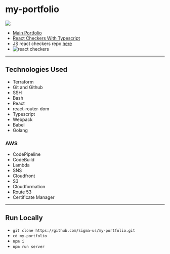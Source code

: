 # my-portfolio

![](https://codebuild.us-east-1.amazonaws.com/badges?uuid=eyJlbmNyeXB0ZWREYXRhIjoiL1ZJSHpCcnRDczg3d2I5RzEzQlk4SXFLM21kSEQwUDhacWhMMzMwZzM2V25lSWdJWjBKRkF2aHV0UHQ5SVJCb25DQmRvMVcrY1c3VTA5VWpPYXR6U1lJPSIsIml2UGFyYW1ldGVyU3BlYyI6ImExZXgydTJ5eWJZKzJ3QmkiLCJtYXRlcmlhbFNldFNlcmlhbCI6MX0%3D&branch=master)

* [Main Portfolio](https://portfolio.kconley.com)
* [React Checkers With Typescript](https://portfolio.kconley.com/checkers) 
* JS react checkers repo [here](https://github.com/sigma-us/react-checkers)
* ![react checkers](https://github.com/sigma-us/my-portfolio/blob/master/images/example4.png "React Checkers title text")


----
## Technologies Used

* Terraform
* Git and Github
* SSH
* Bash
* React
* react-router-dom
* Typescript
* Webpack
* Babel
* Golang

### AWS
* CodePipeline
* CodeBuild
* Lambda
* SNS
* Cloudfront
* S3
* Cloudformation
* Route 53
* Certificate Manager

----

## Run Locally

* `git clone https://github.com/sigma-us/my-portfolio.git`
* `cd my-portfolio`
* `npm i`
* `npm run server`